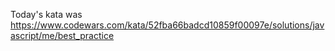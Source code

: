 Today's kata was https://www.codewars.com/kata/52fba66badcd10859f00097e/solutions/javascript/me/best_practice